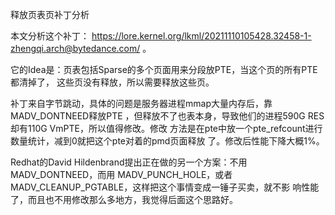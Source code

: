         
释放页表页补丁分析

本文分析这个补丁：
https://lore.kernel.org/lkml/20211110105428.32458-1-zhengqi.arch@bytedance.com/
。

它的Idea是：页表包括Sparse的多个页面用来分段放PTE，当这个页的所有PTE都清掉了，
这些页没有释放，所以需要释放这些页。

补丁来自字节跳动，具体的问题是服务器进程mmap大量内存后，靠MADV_DONTNEED释放PTE
，但释放不了也表本身，导致他们的进程590G RES却有110G VmPTE，所以值得修改。修改
方法是在pte中放一个pte_refcount进行数量统计，减到0就把这个pte对着的pmd页面释放
了。修改后性能下降大概1%。

Redhat的David Hildenbrand提出正在做的另一个方案：不用MADV_DONTNEED，而用
MADV_PUNCH_HOLE，或者MADV_CLEANUP_PGTABLE，这样把这个事情变成一锤子买卖，就不影
响性能了，而且也不用修改那么多地方，我觉得后面这个思路好。
